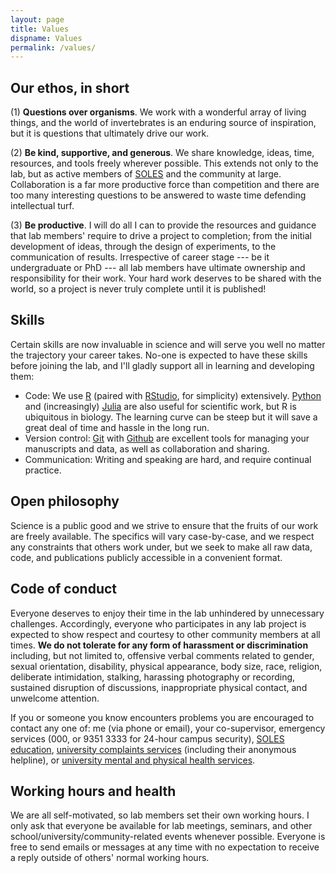 ```yaml
---
layout: page
title: Values
dispname: Values
permalink: /values/
---
```


## Our ethos, in short

(1) **Questions over organisms**. We work with a wonderful array of living things, and the world of invertebrates is an enduring source of inspiration, but it is questions that ultimately drive our work.

(2) **Be kind, supportive, and generous**. We share knowledge, ideas, time, resources, and tools freely wherever possible. This extends not only to the lab, but as active members of [SOLES](https://sydney.edu.au/science/schools/school-of-life-and-environmental-sciences.html) and the community at large. Collaboration is a far more productive force than competition and there are too many interesting questions to be answered to waste time defending intellectual turf.

(3) **Be productive**. I will do all I can to provide the resources and guidance that lab members' require to drive a project to completion; from the initial development of ideas, through the design of experiments, to the communication of results. Irrespective of career stage --- be it undergraduate or PhD --- all lab members have ultimate ownership and responsibility for their work. Your hard work deserves to be shared with the world, so a project is never truly complete until it is published!

## Skills

Certain skills are now invaluable in science and will serve you well no matter the trajectory your career takes. No-one is expected to have these skills before joining the lab, and I'll gladly support all in learning and developing them:  
- Code: We use [R](https://cran.r-project.org/bin/windows/base/) (paired with [RStudio](https://www.rstudio.com), for simplicity) extensively. [Python](https://www.python.org) and (increasingly) [Julia](https://julialang.org) are also useful for scientific work, but R is ubiquitous in biology. The learning curve can be steep but it will save a great deal of time and hassle in the long run.  
- Version control: [Git](https://git-scm.com) with [Github](https://github.com) are excellent tools for managing your manuscripts and data, as well as collaboration and sharing.  
- Communication: Writing and speaking are hard, and require continual practice. 

## Open philosophy

Science is a public good and we strive to ensure that the fruits of our work are freely available. The specifics will vary case-by-case, and we respect any constraints that others work under, but we seek to make all raw data, code, and publications publicly accessible in a convenient format. 

## Code of conduct

Everyone deserves to enjoy their time in the lab unhindered by unnecessary challenges. Accordingly, everyone who participates in any lab project is expected to show respect and courtesy to other community members at all times. **We do not tolerate for any form of harassment or discrimination** including, but not limited to, offensive verbal comments related to gender, sexual orientation, disability, physical appearance, body size, race, religion, deliberate intimidation, stalking, harassing photography or recording, sustained disruption of discussions, inappropriate physical contact, and unwelcome attention.

If you or someone you know encounters problems you are encouraged to contact any one of: me (via phone or email), your co-supervisor, emergency services (000, or 9351 3333 for 24-hour campus security), [SOLES education](mailto:soles.education@sydney.edu.au), [university complaints services](https://sydney.edu.au/students/complaints.html) (including their anonymous helpline), or [university mental and physical health services](https://sydney.edu.au/campus-life/health-wellbeing-success/health-services.html).

## Working hours and health 

We are all self-motivated, so lab members set their own working hours. I only ask that everyone be available for lab meetings, seminars, and other school/university/community-related events whenever possible. Everyone is free to send emails or messages at any time with no expectation to receive a reply outside of others' normal working hours.
